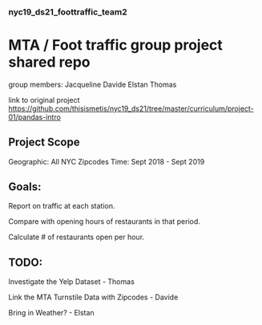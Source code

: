 ### nyc19_ds21_foottraffic_team2

# MTA / Foot traffic group project shared repo

group members:
Jacqueline
Davide
Elstan
Thomas

link to original project
https://github.com/thisismetis/nyc19_ds21/tree/master/curriculum/project-01/pandas-intro

## Project Scope

Geographic: All NYC Zipcodes
Time: Sept 2018 - Sept 2019

## Goals:

Report on traffic at each station.

Compare with opening hours of restaurants in that period.

Calculate # of restaurants open per hour.

## TODO:

Investigate the Yelp Dataset - Thomas

Link the MTA Turnstile Data with Zipcodes - Davide

Bring in Weather? - Elstan
